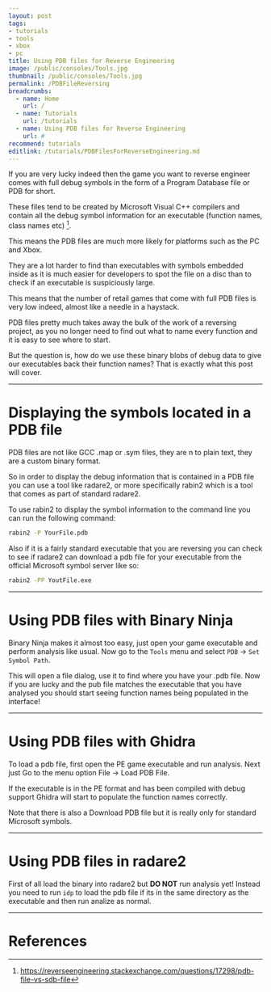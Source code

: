 ```yaml
---
layout: post
tags: 
- tutorials
- tools
- xbox
- pc
title: Using PDB files for Reverse Engineering
image: /public/consoles/Tools.jpg
thumbnail: /public/consoles/Tools.jpg
permalink: /PDBFileReversing
breadcrumbs:
  - name: Home
    url: /
  - name: Tutorials
    url: /tutorials
  - name: Using PDB files for Reverse Engineering
    url: #
recommend: tutorials
editlink: /tutorials/PDBFilesForReverseEngineering.md
---
```


If you are very lucky indeed then the game you want to reverse engineer comes with full debug symbols in the form of a Program Database file or PDB for short.

These files tend to be created by Microsoft Visual C++ compilers and contain all the debug symbol information for an executable (function names, class names etc) [^1].

This means the PDB files are much more likely for platforms such as the PC and Xbox.

They are a lot harder to find than executables with symbols embedded inside as it is much easier for developers to spot the file on a disc than to check if an executable is suspiciously large.

This means that the number of retail games that come with full PDB files is very low indeed, almost like a needle in a haystack.

PDB files pretty much takes away the bulk of the work of a reversing project, as you no longer need to find out what to name every function and it is easy to see where to start.

But the question is, how do we use these binary blobs of debug data to give our executables back their function names? That is exactly what this post will cover.

---
# Displaying the symbols located in a PDB file
PDB files are not like GCC .map or .sym files, they are n to plain text, they are a custom binary format.

So in order to display the debug information that is contained in a PDB file you can use a tool like radare2, or more specifically rabin2 which is a tool that comes as part of standard radare2.

To use rabin2 to display the symbol information to the command line you can run the following command:
```bash
rabin2 -P YourFile.pdb
```

Also if it is a fairly standard executable that you are reversing you can check to see if radare2 can download a pdb file for your executable from the official Microsoft symbol server like so:
```bash
rabin2 -PP YoutFile.exe
```

---
# Using PDB files with Binary Ninja
Binary Ninja makes it almost too easy, just open your game executable and perform analysis like usual. Now go to the `Tools` menu and select `PDB` -> `Set Symbol Path`.

This will open a file dialog, use it to find where you have your .pdb file. Now if you are lucky and the pub file matches the executable that you have analysed you should start seeing function names being populated in the interface!

---
# Using PDB files with Ghidra
To load a pdb file, first open the PE game executable and run analysis. Next just Go to the menu option File -> Load PDB File. 

If the executable is in the PE format and has been compiled with debug support Ghidra will start to populate the function names correctly.

Note that there is also a Download PDB file but it is really only for standard Microsoft symbols.

---
# Using PDB files in radare2
First of all load the binary into radare2 but **DO NOT** run analysis yet!
Instead you need to run `idp` to load the pdb file if its in the same directory as the executable and then run analize as normal.

---
# References
[^1]: https://reverseengineering.stackexchange.com/questions/17298/pdb-file-vs-sdb-file
